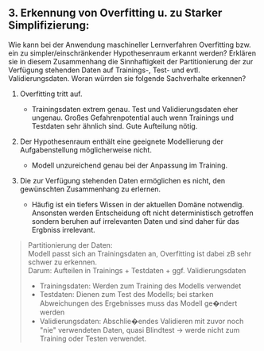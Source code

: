 ## 3. Erkennung von Overfitting u. zu Starker Simplifizierung:

Wie kann bei der Anwendung maschineller Lernverfahren Overfitting bzw. ein zu simpler/einschränkender Hypothesenraum erkannt werden? Erklären sie in diesem Zusammenhang die Sinnhaftigkeit der Partitionierung der zur Verfügung stehenden Daten auf Trainings-, Test- und evtl. Validierungsdaten. Woran würrden sie folgende Sachverhalte erkennen?

1. Overfitting tritt auf.
    * Trainingsdaten extrem genau. Test und Validierungsdaten eher ungenau. Großes Gefahrenpotential auch wenn Trainings und Testdaten sehr ähnlich sind. Gute Aufteilung nötig.

2. Der Hypothesenraum enthält eine geeignete Modellierung der Aufgabenstellung möglicherweise nicht.
    * Modell unzureichend genau bei der Anpassung im Training.

3. Die zur Verfügung stehenden Daten ermöglichen es nicht, den gewünschten Zusammenhang zu erlernen.
    * Häufig ist ein tiefers Wissen in der aktuellen Domäne notwendig. Ansonsten werden Entscheidung oft nicht deterministisch getroffen sondern beruhen auf irrelevanten Daten und sind daher für das Ergbniss irrelevant.

> Partitionierung der Daten: <br/>
> Modell passt sich an Trainingsdaten an, Overfitting ist dabei zB sehr schwer zu erkennen. <br/>
> Darum: Aufteilen in Trainings + Testdaten + ggf. Validierungsdaten <br/>
> - Trainingsdaten: Werden zum Training des Modells verwendet
> - Testdaten: Dienen zum Test des Modells; bei starken Abweichungen des Ergebnisses muss das Modell ge�ndert werden
> - Validierungsdaten: Abschlie�endes Validieren mit zuvor noch "nie" verwendeten Daten, quasi Blindtest -> werde nicht zum Training oder Testen verwendet.

